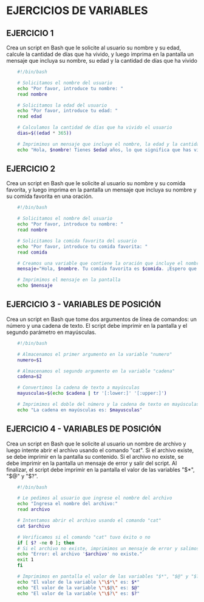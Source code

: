 # EJERCICIOS DE VARIABLES

## EJERCICIO 1

Crea un script en Bash que le solicite al usuario su nombre y su edad, calcule la cantidad de días que ha vivido, y luego imprima en la pantalla un mensaje que incluya su nombre, su edad y la cantidad de días que ha vivido

~~~bash
    #!/bin/bash

    # Solicitamos el nombre del usuario
    echo "Por favor, introduce tu nombre: "
    read nombre

    # Solicitamos la edad del usuario
    echo "Por favor, introduce tu edad: "
    read edad

    # Calculamos la cantidad de días que ha vivido el usuario
    dias=$((edad * 365))

    # Imprimimos un mensaje que incluye el nombre, la edad y la cantidad de días que ha vivido el usuario
    echo "Hola, $nombre! Tienes $edad años, lo que significa que has vivido aproximadamente $dias días. ¡Disfruta el presente!"
~~~

## EJERCICIO 2

Crea un script en Bash que le solicite al usuario su nombre y su comida favorita, y luego imprima en la pantalla un mensaje que incluya su nombre y su comida favorita en una oración.

~~~bash
    #!/bin/bash

    # Solicitamos el nombre del usuario
    echo "Por favor, introduce tu nombre: "
    read nombre

    # Solicitamos la comida favorita del usuario
    echo "Por favor, introduce tu comida favorita: "
    read comida

    # Creamos una variable que contiene la oración que incluye el nombre y la comida favorita del usuario
    mensaje="Hola, $nombre. Tu comida favorita es $comida. ¡Espero que esté deliciosa!"

    # Imprimimos el mensaje en la pantalla
    echo $mensaje
~~~

## EJERCICIO 3 - VARIABLES DE POSICIÓN

Crea un script en Bash que tome dos argumentos de línea de comandos: un número y una cadena de texto. El script debe imprimir en la pantalla y el segundo parámetro en mayúsculas.

~~~bash
    #!/bin/bash

    # Almacenamos el primer argumento en la variable "numero"
    numero=$1

    # Almacenamos el segundo argumento en la variable "cadena"
    cadena=$2

    # Convertimos la cadena de texto a mayúsculas
    mayusculas=$(echo $cadena | tr '[:lower:]' '[:upper:]')

    # Imprimimos el doble del número y la cadena de texto en mayúsculas
    echo "La cadena en mayúsculas es: $mayusculas"
~~~

## EJERCICIO 4 - VARIABLES DE POSICIÓN

Crea un script en Bash que le solicite al usuario un nombre de archivo y luego intente abrir el archivo usando el comando "cat". Si el archivo existe, se debe imprimir en la pantalla su contenido. Si el archivo no existe, se debe imprimir en la pantalla un mensaje de error y salir del script. Al finalizar, el script debe imprimir en la pantalla el valor de las variables "$*", "$@" y "$?".

~~~bash
    #!/bin/bash

    # Le pedimos al usuario que ingrese el nombre del archivo
    echo "Ingresa el nombre del archivo:"
    read archivo

    # Intentamos abrir el archivo usando el comando "cat"
    cat $archivo

    # Verificamos si el comando "cat" tuvo éxito o no
    if [ $? -ne 0 ]; then
    # Si el archivo no existe, imprimimos un mensaje de error y salimos del script
    echo "Error: el archivo '$archivo' no existe."
    exit 1
    fi

    # Imprimimos en pantalla el valor de las variables "$*", "$@" y "$?"
    echo "El valor de la variable \"\$*\" es: $*"
    echo "El valor de la variable \"\$@\" es: $@"
    echo "El valor de la variable \"\$?\" es: $?"
~~~
